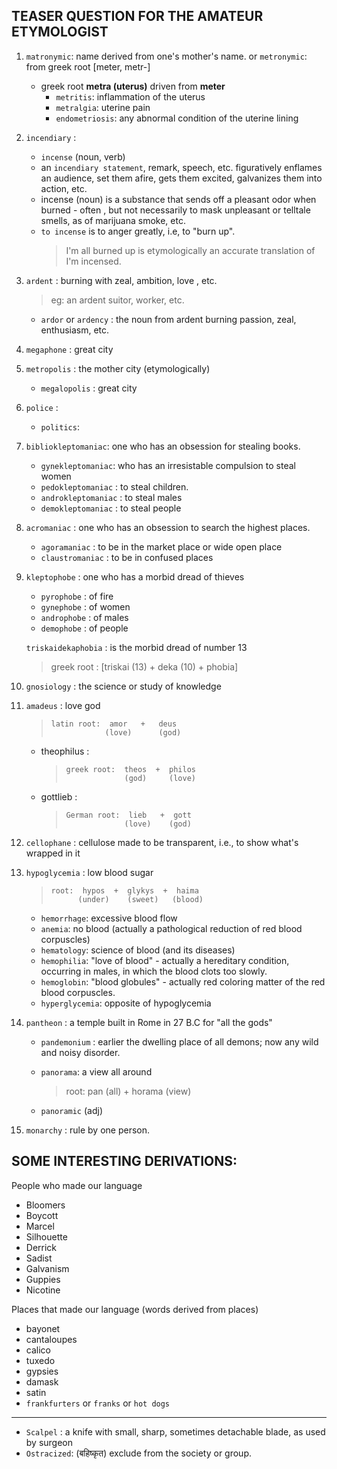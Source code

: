 ## TEASER QUESTION FOR THE AMATEUR ETYMOLOGIST

1. `matronymic`: name derived from one's mother's name.
   or
   `metronymic`: from greek root [meter, metr-]

   - greek root **metra (uterus)** driven from **meter**
     - `metritis`: inflammation of the uterus
     - `metralgia`: uterine pain
     - `endometriosis`: any abnormal condition of the uterine lining

2. `incendiary` :

   - `incense` (noun, verb)
   - an `incendiary statement`, remark, speech, etc. figuratively enflames an audience, set them afire, gets them excited, galvanizes them into action, etc.
   - incense (noun) is a substance that sends off a pleasant odor when burned - often , but not necessarily to mask unpleasant or telltale smells, as of marijuana smoke, etc.
   - `to incense` is to anger greatly, i.e, to "burn up".
     > I'm all burned up is etymologically an accurate translation of I'm incensed.

3. `ardent` : burning with zeal, ambition, love , etc.

   > eg: an ardent suitor, worker, etc.

   - `ardor` or `ardency` : the noun from ardent burning passion, zeal, enthusiasm, etc.

4. `megaphone` : great city

5. `metropolis` : the mother city (etymologically)

   - `megalopolis` : great city

6. `police` :

   - `politics`:

7. `bibliokleptomaniac`: one who has an obsession for stealing books.

   - `gynekleptomaniac`: who has an irresistable compulsion to steal women
   - `pedokleptomaniac` : to steal children.
   - `androkleptomaniac` : to steal males
   - `demokleptomaniac` : to steal people

8. `acromaniac` : one who has an obsession to search the highest places.

   - `agoramaniac` : to be in the market place or wide open place
   - `claustromaniac` : to be in confused places

9. `kleptophobe` : one who has a morbid dread of thieves

   - `pyrophobe` : of fire
   - `gynephobe` : of women
   - `androphobe` : of males
   - `demophobe` : of people

   `triskaidekaphobia` : is the morbid dread of number 13

   > greek root : [triskai (13) + deka (10) + phobia]

10. `gnosiology` : the science or study of knowledge

11. `amadeus` : love god

    > ```
    > latin root:  amor   +   deus
    >             (love)      (god)
    > ```

    - theophilus :

      > ```
      > greek root:  theos  +  philos
      >              (god)     (love)
      > ```

    - gottlieb :
      > ```
      > German root:  lieb   +  gott
      >              (love)    (god)
      > ```

12. `cellophane` : cellulose made to be transparent, i.e., to show what's wrapped in it

13. `hypoglycemia` : low blood sugar

    > ```
    > root:  hypos  +  glykys  +  haima
    >       (under)    (sweet)   (blood)
    > ```

    - `hemorrhage`: excessive blood flow
    - `anemia`: no blood (actually a pathological reduction of red blood corpuscles)
    - `hematology`: science of blood (and its diseases)
    - `hemophilia`: "love of blood" - actually a hereditary condition, occurring in males, in which the blood clots too slowly.
    - `hemoglobin`: "blood globules" - actually red coloring matter of the red blood corpuscles.
    - `hyperglycemia`: opposite of hypoglycemia

14. `pantheon` : a temple built in Rome in 27 B.C for "all the gods"

    - `pandemonium` : earlier the dwelling place of all demons; now any wild and noisy disorder.

    - `panorama`: a view all around
      > root: pan (all) + horama (view)
    - `panoramic` (adj)

15. `monarchy` : rule by one person.

## SOME INTERESTING DERIVATIONS:

People who made our language

- Bloomers
- Boycott
- Marcel
- Silhouette
- Derrick
- Sadist
- Galvanism
- Guppies
- Nicotine

Places that made our language (words derived from places)

- bayonet
- cantaloupes
- calico
- tuxedo
- gypsies
- damask
- satin
- `frankfurters` or `franks` or `hot dogs`

---

- `Scalpel` : a knife with small, sharp, sometimes detachable blade, as used by surgeon
- `Ostracized`: (बहिष्कृत) exclude from the society or group.
